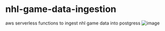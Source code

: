# nhl-game-data-ingestion
aws serverless functions to ingest nhl game data into postgress 
![image](https://user-images.githubusercontent.com/23470818/193689370-76d6ea5e-443a-4b95-ae79-4750c798c79e.png)
